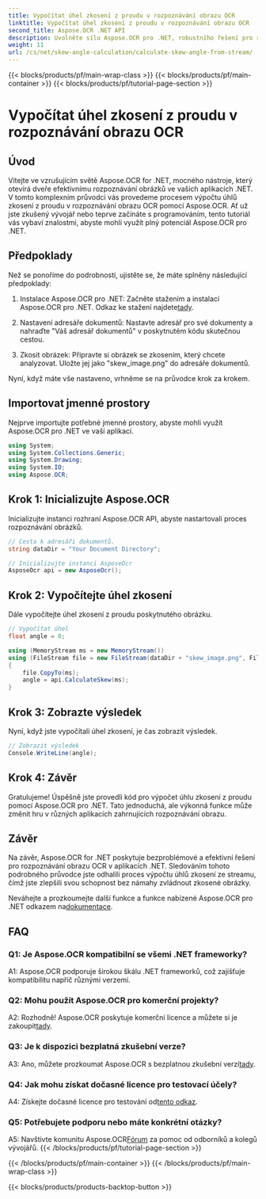 ```yaml
---
title: Vypočítat úhel zkosení z proudu v rozpoznávání obrazu OCR
linktitle: Vypočítat úhel zkosení z proudu v rozpoznávání obrazu OCR
second_title: Aspose.OCR .NET API
description: Uvolněte sílu Aspose.OCR pro .NET, robustního řešení pro rozpoznávání obrázků. Naučte se bez námahy vypočítat úhly zkosení.
weight: 11
url: /cs/net/skew-angle-calculation/calculate-skew-angle-from-stream/
---
```


{{< blocks/products/pf/main-wrap-class >}}
{{< blocks/products/pf/main-container >}}
{{< blocks/products/pf/tutorial-page-section >}}

# Vypočítat úhel zkosení z proudu v rozpoznávání obrazu OCR

## Úvod

Vítejte ve vzrušujícím světě Aspose.OCR for .NET, mocného nástroje, který otevírá dveře efektivnímu rozpoznávání obrázků ve vašich aplikacích .NET. V tomto komplexním průvodci vás provedeme procesem výpočtu úhlů zkosení z proudu v rozpoznávání obrazu OCR pomocí Aspose.OCR. Ať už jste zkušený vývojář nebo teprve začínáte s programováním, tento tutoriál vás vybaví znalostmi, abyste mohli využít plný potenciál Aspose.OCR pro .NET.

## Předpoklady

Než se ponoříme do podrobností, ujistěte se, že máte splněny následující předpoklady:

1.  Instalace Aspose.OCR pro .NET: Začněte stažením a instalací Aspose.OCR pro .NET. Odkaz ke stažení najdete[tady](https://releases.aspose.com/ocr/net/).

2. Nastavení adresáře dokumentů: Nastavte adresář pro své dokumenty a nahraďte "Váš adresář dokumentů" v poskytnutém kódu skutečnou cestou.

3. Zkosit obrázek: Připravte si obrázek se zkosením, který chcete analyzovat. Uložte jej jako "skew_image.png" do adresáře dokumentů.

Nyní, když máte vše nastaveno, vrhněme se na průvodce krok za krokem.

## Importovat jmenné prostory

Nejprve importujte potřebné jmenné prostory, abyste mohli využít Aspose.OCR pro .NET ve vaší aplikaci.

```csharp
using System;
using System.Collections.Generic;
using System.Drawing;
using System.IO;
using Aspose.OCR;
```

## Krok 1: Inicializujte Aspose.OCR

Inicializujte instanci rozhraní Aspose.OCR API, abyste nastartovali proces rozpoznávání obrázků.

```csharp
// Cesta k adresáři dokumentů.
string dataDir = "Your Document Directory";

// Inicializujte instanci AsposeOcr
AsposeOcr api = new AsposeOcr();
```

## Krok 2: Vypočítejte úhel zkosení

Dále vypočítejte úhel zkosení z proudu poskytnutého obrázku.

```csharp
// Vypočítat úhel
float angle = 0;

using (MemoryStream ms = new MemoryStream())
using (FileStream file = new FileStream(dataDir + "skew_image.png", FileMode.Open, FileAccess.Read))
{
    file.CopyTo(ms);
    angle = api.CalculateSkew(ms);
}
```

## Krok 3: Zobrazte výsledek

Nyní, když jste vypočítali úhel zkosení, je čas zobrazit výsledek.

```csharp
// Zobrazit výsledek
Console.WriteLine(angle);
```

## Krok 4: Závěr

Gratulujeme! Úspěšně jste provedli kód pro výpočet úhlu zkosení z proudu pomocí Aspose.OCR pro .NET. Tato jednoduchá, ale výkonná funkce může změnit hru v různých aplikacích zahrnujících rozpoznávání obrazu.

## Závěr

Na závěr, Aspose.OCR for .NET poskytuje bezproblémové a efektivní řešení pro rozpoznávání obrazu OCR v aplikacích .NET. Sledováním tohoto podrobného průvodce jste odhalili proces výpočtu úhlů zkosení ze streamu, čímž jste zlepšili svou schopnost bez námahy zvládnout zkosené obrázky.

 Neváhejte a prozkoumejte další funkce a funkce nabízené Aspose.OCR pro .NET odkazem na[dokumentace](https://reference.aspose.com/ocr/net/).

## FAQ

### Q1: Je Aspose.OCR kompatibilní se všemi .NET frameworky?

A1: Aspose.OCR podporuje širokou škálu .NET frameworků, což zajišťuje kompatibilitu napříč různými verzemi.

### Q2: Mohu použít Aspose.OCR pro komerční projekty?

 A2: Rozhodně! Aspose.OCR poskytuje komerční licence a můžete si je zakoupit[tady](https://purchase.aspose.com/buy).

### Q3: Je k dispozici bezplatná zkušební verze?

 A3: Ano, můžete prozkoumat Aspose.OCR s bezplatnou zkušební verzí[tady](https://releases.aspose.com/).

### Q4: Jak mohu získat dočasné licence pro testovací účely?

 A4: Získejte dočasné licence pro testování od[tento odkaz](https://purchase.aspose.com/temporary-license/).

### Q5: Potřebujete podporu nebo máte konkrétní otázky?

 A5: Navštivte komunitu Aspose.OCR[Fórum](https://forum.aspose.com/c/ocr/16) za pomoc od odborníků a kolegů vývojářů.
{{< /blocks/products/pf/tutorial-page-section >}}

{{< /blocks/products/pf/main-container >}}
{{< /blocks/products/pf/main-wrap-class >}}

{{< blocks/products/products-backtop-button >}}
